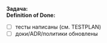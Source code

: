 **Задача:**  
**Definition of Done:**  
- [ ] тесты написаны (см. TESTPLAN)
- [ ] доки/ADR/политики обновлены

